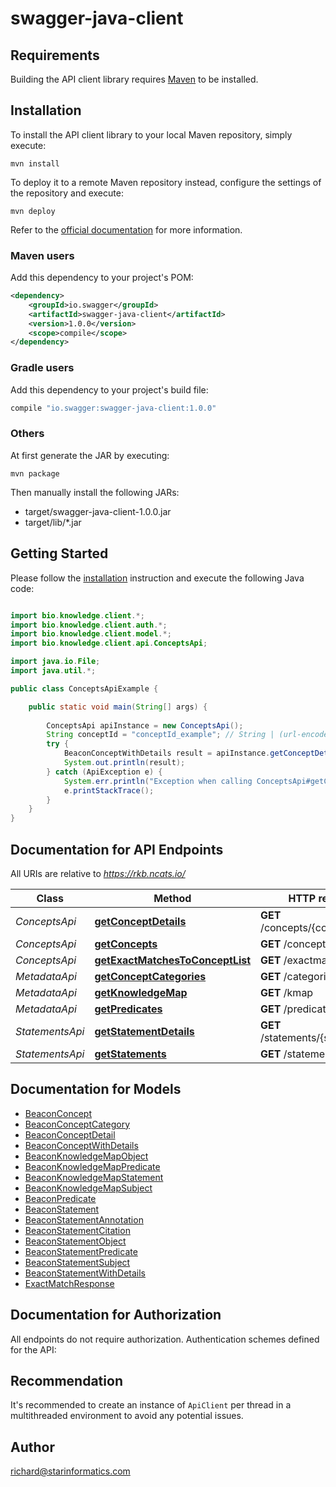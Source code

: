 # swagger-java-client

## Requirements

Building the API client library requires [Maven](https://maven.apache.org/) to be installed.

## Installation

To install the API client library to your local Maven repository, simply execute:

```shell
mvn install
```

To deploy it to a remote Maven repository instead, configure the settings of the repository and execute:

```shell
mvn deploy
```

Refer to the [official documentation](https://maven.apache.org/plugins/maven-deploy-plugin/usage.html) for more information.

### Maven users

Add this dependency to your project's POM:

```xml
<dependency>
    <groupId>io.swagger</groupId>
    <artifactId>swagger-java-client</artifactId>
    <version>1.0.0</version>
    <scope>compile</scope>
</dependency>
```

### Gradle users

Add this dependency to your project's build file:

```groovy
compile "io.swagger:swagger-java-client:1.0.0"
```

### Others

At first generate the JAR by executing:

    mvn package

Then manually install the following JARs:

* target/swagger-java-client-1.0.0.jar
* target/lib/*.jar

## Getting Started

Please follow the [installation](#installation) instruction and execute the following Java code:

```java

import bio.knowledge.client.*;
import bio.knowledge.client.auth.*;
import bio.knowledge.client.model.*;
import bio.knowledge.client.api.ConceptsApi;

import java.io.File;
import java.util.*;

public class ConceptsApiExample {

    public static void main(String[] args) {
        
        ConceptsApi apiInstance = new ConceptsApi();
        String conceptId = "conceptId_example"; // String | (url-encoded) CURIE identifier of concept of interest
        try {
            BeaconConceptWithDetails result = apiInstance.getConceptDetails(conceptId);
            System.out.println(result);
        } catch (ApiException e) {
            System.err.println("Exception when calling ConceptsApi#getConceptDetails");
            e.printStackTrace();
        }
    }
}

```

## Documentation for API Endpoints

All URIs are relative to *https://rkb.ncats.io/*

Class | Method | HTTP request | Description
------------ | ------------- | ------------- | -------------
*ConceptsApi* | [**getConceptDetails**](docs/ConceptsApi.md#getConceptDetails) | **GET** /concepts/{conceptId} | 
*ConceptsApi* | [**getConcepts**](docs/ConceptsApi.md#getConcepts) | **GET** /concepts | 
*ConceptsApi* | [**getExactMatchesToConceptList**](docs/ConceptsApi.md#getExactMatchesToConceptList) | **GET** /exactmatches | 
*MetadataApi* | [**getConceptCategories**](docs/MetadataApi.md#getConceptCategories) | **GET** /categories | 
*MetadataApi* | [**getKnowledgeMap**](docs/MetadataApi.md#getKnowledgeMap) | **GET** /kmap | 
*MetadataApi* | [**getPredicates**](docs/MetadataApi.md#getPredicates) | **GET** /predicates | 
*StatementsApi* | [**getStatementDetails**](docs/StatementsApi.md#getStatementDetails) | **GET** /statements/{statementId} | 
*StatementsApi* | [**getStatements**](docs/StatementsApi.md#getStatements) | **GET** /statements | 


## Documentation for Models

 - [BeaconConcept](docs/BeaconConcept.md)
 - [BeaconConceptCategory](docs/BeaconConceptCategory.md)
 - [BeaconConceptDetail](docs/BeaconConceptDetail.md)
 - [BeaconConceptWithDetails](docs/BeaconConceptWithDetails.md)
 - [BeaconKnowledgeMapObject](docs/BeaconKnowledgeMapObject.md)
 - [BeaconKnowledgeMapPredicate](docs/BeaconKnowledgeMapPredicate.md)
 - [BeaconKnowledgeMapStatement](docs/BeaconKnowledgeMapStatement.md)
 - [BeaconKnowledgeMapSubject](docs/BeaconKnowledgeMapSubject.md)
 - [BeaconPredicate](docs/BeaconPredicate.md)
 - [BeaconStatement](docs/BeaconStatement.md)
 - [BeaconStatementAnnotation](docs/BeaconStatementAnnotation.md)
 - [BeaconStatementCitation](docs/BeaconStatementCitation.md)
 - [BeaconStatementObject](docs/BeaconStatementObject.md)
 - [BeaconStatementPredicate](docs/BeaconStatementPredicate.md)
 - [BeaconStatementSubject](docs/BeaconStatementSubject.md)
 - [BeaconStatementWithDetails](docs/BeaconStatementWithDetails.md)
 - [ExactMatchResponse](docs/ExactMatchResponse.md)


## Documentation for Authorization

All endpoints do not require authorization.
Authentication schemes defined for the API:

## Recommendation

It's recommended to create an instance of `ApiClient` per thread in a multithreaded environment to avoid any potential issues.

## Author

richard@starinformatics.com

